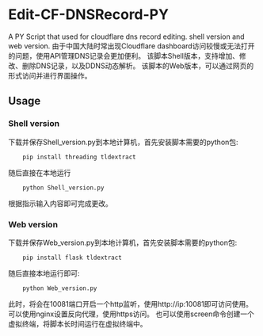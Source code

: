 # Edit-CF-DNSRecord-PY
A PY Script that used for cloudflare dns record editing. shell version and web version.
由于中国大陆时常出现Cloudflare dashboard访问较慢或无法打开的问题，使用API管理DNS记录会更加便利。
该脚本Shell版本，支持增加、修改、删除DNS记录，以及DDNS动态解析。
该脚本的Web版本，可以通过网页的形式访问并进行界面操作。


## Usage

### Shell version
下载并保存Shell_version.py到本地计算机，首先安装脚本需要的python包:

        pip install threading tldextract
随后直接在本地运行

        python Shell_version.py

根据指示输入内容即可完成更改。

### Web version
下载并保存Web_version.py到本地计算机，首先安装脚本需要的python包:

        pip install flask tldextract

随后直接本地运行即可:

        python Web_version.py

此时，将会在10081端口开启一个http监听，使用http://ip:10081即可访问使用。可以使用nginx设置反向代理，使用https访问。
也可以使用screen命令创建一个虚拟终端，将脚本长时间运行在虚拟终端中。
